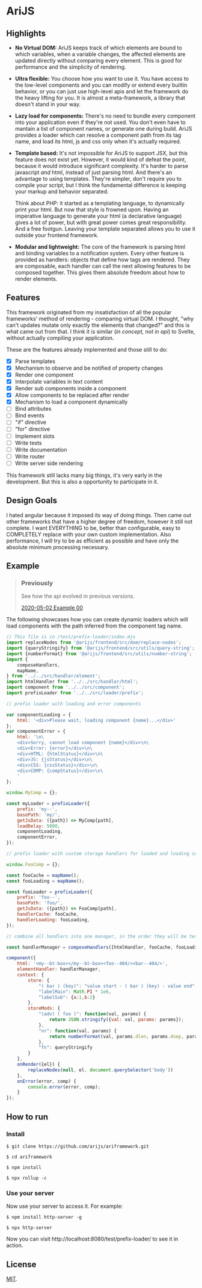 # AriJS

## Highlights

- **No Virtual DOM:** AriJS keeps track of which elements are bound to which variables, when a variable changes, the affected elements are updated directly without comparing every element. This is good for performance and the simplicity of rendering.
- **Ultra flexible:** You choose how you want to use it. You have access to the low-level components and you can modify or extend every builtin behavior, or you can just use high-level apis and let the framework do the heavy lifting for you. It is almost a meta-framework, a library that doesn't stand in your way.
- **Lazy load for components:** There's no need to bundle every component into your application even if they're not used. You don't even have to mantain a list of component names, or generate one during build. AriJS provides a loader which can resolve a component path from its tag name, and load its html, js and css only when it's actually required.
- **Template based:** It's not impossible for AriJS to support JSX, but this feature does not exist yet. However, it would kind of defeat the point, because it would introduce significant complexity. It's harder to parse javascript *and* html, instead of just parsing html. And there's an advantage to using templates. They're simpler, don't require you to compile your script, but I think the fundamental difference is keeping your markup and behavior separated.

  Think about PHP: it started as a templating language, to dynamically print your html. But now that style is frowned upon. Having an imperative language to generate your html (a declarative language) gives a lot of power, but with great power comes great responsibility. And a free footgun. Leaving your template separated allows you to use it outside your frontend framework.
- **Modular and lightweight:** The core of the framework is parsing html and binding variables to a notification system. Every other feature is provided as handlers: objects that define how tags are rendered. They are composable, each handler can call the next allowing features to be composed together. This gives them absolute freedom about how to render elements.

## Features

This framework originated from my insatisfaction of all the popular frameworks' method of rendering - comparing virtual DOM. I thought, "why can't updates mutate only exactly the elements that changed?" and this is what came out from that. I think it is similar (*in concept, not in api*) to Svelte, without actually compiling your application.

These are the features already implemented and those still to do:

- [x] Parse templates
- [x] Mechanism to observe and be notified of property changes
- [x] Render one component
- [x] Interpolate variables in text content
- [x] Render sub components inside a component
- [x] Allow components to be replaced after render
- [x] Mechanism to load a component dynamically
- [ ] Bind attributes
- [ ] Bind events
- [ ] "if" directive
- [ ] "for" directive
- [ ] Implement slots
- [ ] Write tests
- [ ] Write documentation
- [ ] Write router
- [ ] Write server side rendering

This framework still lacks many big things, it's very early in the development. But this is also a opportunity to participate in it.

## Design Goals

I hated angular because it imposed its way of doing things. Then came out other frameworks that have a higher degree of freedom, however it still not complete. I want EVERYTHING to be, better than configurable, easy to COMPLETELY replace with your own custom implementation. Also performance, I will try to be as efficient as possible and have only the absolute minimum processing necessary.

## Example

> ### Previously
>
> See how the api evolved in previous versions.
>
> [2020-05-02 Example 00](https://github.com/arijs/ariframework/blob/master/docs/example-00.md)

The following showcases how you can create dynamic loaders which will load components with the path inferred from the component tag name.

```javascript
// This file is in /test/prefix-loader/index.mjs
import replaceNodes from '@arijs/frontend/src/dom/replace-nodes';
import {queryStringify} from '@arijs/frontend/src/utils/query-string';
import {numberFormat} from '@arijs/frontend/src/utils/number-string';
import {
	composeHandlers,
	mapName,
} from '../../src/handler/element';
import htmlHandler from '../../src/handler/html';
import component from '../../src/component';
import prefixLoader from '../../src/loader/prefix';

// prefix loader with loading and error components

var componentLoading = {
	html: '<div>Please wait, loading component {name}...</div>'
};
var componentError = {
	html: '\n\
	<div>Sorry, cannot load component {name}</div>\n\
	<div>Error: {error}</div>\n\
	<div>HTML: {htmlStatus}</div>\n\
	<div>JS: {jsStatus}</div>\n\
	<div>CSS: {cssStatus}</div>\n\
	<div>COMP: {compStatus}</div>\n\
	'
};

window.MyComp = {};

const myLoader = prefixLoader({
	prefix: 'my--',
	basePath: 'my/',
	getJsData: ({path}) => MyComp[path],
	loadDelay: 5000,
	componentLoading,
	componentError,
});

// prefix loader with custom storage handlers for loaded and loading components

window.FooComp = {};

const fooCache = mapName();
const fooLoading = mapName();

const fooLoader = prefixLoader({
	prefix: 'foo--',
	basePath: 'foo/',
	getJsData: ({path}) => FooComp[path],
	handlerCache: fooCache,
	handlerLoading: fooLoading,
});

// combine all handlers into one manager, in the order they will be tested

const handlerManager = composeHandlers([htmlHandler, fooCache, fooLoading, myLoader, fooLoader]);

component({
	html: '<my--bt-box></my--bt-box><foo--404/><bar--404/>',
	elementHandler: handlerManager,
	context: {
		store: {
			"( bar ) (key)": "value start - ( bar ) (key) - value end",
			"labelMain": Math.PI * 1e6,
			"labelSub": {a:1,b:2}
		},
		storeMods: {
			"(adv) ( foo )": function(val, params) {
				return JSON.stringify({val: val, params: params});
			},
			"nr": function(val, params) {
				return numberFormat(val, params.dlen, params.dsep, params.gsep, params.glen);
			},
			"fn": queryStringify
		}
	},
	onRender({el}) {
		replaceNodes(null, el, document.querySelector('body'))
	},
	onError(error, comp) {
		console.error(error, comp);
	}
});
```

## How to run

### Install

```
$ git clone https://github.com/arijs/ariframework.git

$ cd ariframework

$ npm install

$ npx rollup -c
```

### Use your server

Now use your server to access it. For example:

```
$ npm install http-server -g

$ npx http-server
```

Now you can visit http://localhost:8080/test/prefix-loader/ to see it in action.

## License

[MIT](LICENSE).
